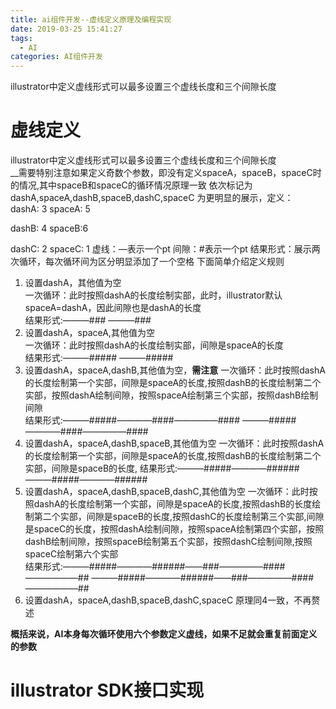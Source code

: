 ```yaml
---
title: ai组件开发--虚线定义原理及编程实现
date: 2019-03-25 15:41:27
tags:
  - AI  
categories: AI组件开发
---
```

illustrator中定义虚线形式可以最多设置三个虚线长度和三个间隙长度
<!--more-->
# 虚线定义
illustrator中定义虚线形式可以最多设置三个虚线长度和三个间隙长度  
__需要特别注意如果定义奇数个参数，即没有定义spaceA，spaceB，spaceC时的情况,其中spaceB和spaceC的循环情况原理一致
依次标记为dashA,spaceA,dashB,spaceB,dashC,spaceC
为更明显的展示，定义：  
dashA: 3
spaceA: 5

dashB: 4
spaceB:6

dashC: 2
spaceC: 1
虚线：—表示一个pt
间隙：#表示一个pt
结果形式：展示两次循环，每次循环间为区分明显添加了一个空格
下面简单介绍定义规则
1. 设置dashA，其他值为空  
   一次循环：此时按照dashA的长度绘制实部，此时，illustrator默认spaceA=dashA，因此间隙也是dashA的长度  
   结果形式:———### ———###  
2. 设置dashA，spaceA,其他值为空  
   一次循环：此时按照dashA的长度绘制实部，间隙是spaceA的长度  
   结果形式:———##### ———#####
3. 设置dashA，spaceA,dashB,其他值为空，__需注意__ 
   一次循环：此时按照dashA的长度绘制第一个实部，间隙是spaceA的长度,按照dashB的长度绘制第二个实部，按照dashA绘制间隙，按照spaceA绘制第三个实部，按照dashB绘制间隙    
   结果形式:———#####————####—————#### ———#####————####—————####
4. 设置dashA，spaceA,dashB,spaceB,其他值为空
    一次循环：此时按照dashA的长度绘制第一个实部，间隙是spaceA的长度,按照dashB的长度绘制第二个实部，间隙是spaceB的长度,
    结果形式:———#####————###### ———#####————######
5. 设置dashA，spaceA,dashB,spaceB,dashC,其他值为空
    一次循环：此时按照dashA的长度绘制第一个实部，间隙是spaceA的长度,按照dashB的长度绘制第二个实部，间隙是spaceB的长度,按照dashC的长度绘制第三个实部,间隙是spaceC的长度，按照dashA绘制间隙，按照spaceA绘制第四个实部，按照dashB绘制间隙，按照spaceB绘制第五个实部，按照dashC绘制间隙,按照spaceC绘制第六个实部    
    结果形式:———#####————######——###—————####——————## ———#####————######——###—————####——————##
6. 设置dashA，spaceA,dashB,spaceB,dashC,spaceC 
    原理同4一致，不再赘述
 
__概括来说，AI本身每次循环使用六个参数定义虚线，如果不足就会重复前面定义的参数__
# illustrator SDK接口实现
